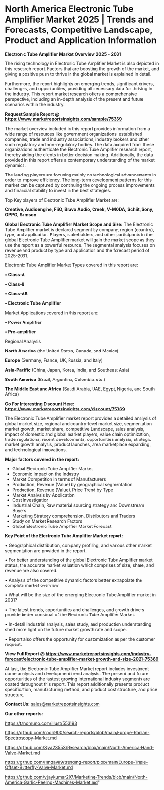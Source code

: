 # North America Electronic Tube Amplifier Market 2025 | Trends and Forecasts, Competitive Landscape, Product and Application Information

<Strong> Electronic Tube Amplifier Market Overview 2025 - 2031</strong>

The rising technology in Electronic Tube Amplifier Market is also depicted in this research report. Factors that are boosting the growth of the market, and giving a positive push to thrive in the global market is explained in detail.

Furthermore, the report highlights on emerging trends, significant drivers, challenges, and opportunities, providing all necessary data for thriving in the industry. This report market research offers a comprehensive perspective, including an in-depth analysis of the present and future scenarios within the industry.

<strong>Request Sample Report @ <a href=https://www.marketreportsinsights.com/sample/75369>https://www.marketreportsinsights.com/sample/75369</a></strong>

The market overview included in this report provides information from a wide range of resources like government organizations, established companies, trade and industry associations, industry brokers and other such regulatory and non-regulatory bodies. The data acquired from these organizations authenticate the Electronic Tube Amplifier research report, thereby aiding the clients in better decision making. Additionally, the data provided in this report offers a contemporary understanding of the market dynamics.

The leading players are focusing mainly on technological advancements in order to improve efficiency. The long-term development patterns for this market can be captured by continuing the ongoing process improvements and financial stability to invest in the best strategies.

Top Key players of Electronic Tube Amplifier Market are:

<strong>Creative, Audioengine, FiiO, Bravo Audio, Creek, V-MODA, Schiit, Sony, OPPO, Samson</strong>

<strong><b>Global Electronic Tube Amplifier Market Scope and Size:</b></strong>
The Electronic Tube Amplifier market is declared segment by company, region (country), type, and application. Players, stakeholders, and other participants in the global Electronic Tube Amplifier market will gain the market scope as they use the report as a powerful resource. The segmental analysis focuses on revenue and product by type and application and the forecast period of 2025-2031.

Electronic Tube Amplifier Market Types covered in this report are:

<strong>• Class-A

• Class-B

• Class-AB

• Electronic Tube Amplifier</strong>

Market Applications covered in this report are:

<strong>• Power Amplifier

• Pre-amplifier</strong> 

Regional Analysis

<strong>North America</strong> (the United States, Canada, and Mexico)

<strong>Europe</strong> (Germany, France, UK, Russia, and Italy)

<strong>Asia-Pacific</strong> (China, Japan, Korea, India, and Southeast Asia)

<strong>South America</strong> (Brazil, Argentina, Colombia, etc.)

<strong>The Middle East and Africa</strong> (Saudi Arabia, UAE, Egypt, Nigeria, and South Africa)

<strong>Go For Interesting Discount Here: <a href=https://www.marketreportsinsights.com/discount/75369>https://www.marketreportsinsights.com/discount/75369</a></strong>

The Electronic Tube Amplifier market report provides a detailed analysis of global market size, regional and country-level market size, segmentation market growth, market share, competitive Landscape, sales analysis, impact of domestic and global market players, value chain optimization, trade regulations, recent developments, opportunities analysis, strategic market growth analysis, product launches, area marketplace expanding, and technological innovations.

<strong><b>Major factors covered in the report:</b></strong>
<ul>
  <li>Global Electronic Tube Amplifier Market </li>
  <li>Economic Impact on the Industry</li>
  <li>Market Competition in terms of Manufacturers</li>
  <li>Production, Revenue (Value) by geographical segmentation</li>
  <li>Production, Revenue (Value), Price Trend by Type</li>
  <li>Market Analysis by Application</li>
  <li>Cost Investigation</li>
  <li>Industrial Chain, Raw material sourcing strategy and Downstream Buyers</li>
  <li>Marketing Strategy comprehension, Distributors and Traders</li>
  <li>Study on Market Research Factors</li>
  <li>Global Electronic Tube Amplifier Market Forecast</li>
</ul>

<strong><b>Key Point of the Electronic Tube Amplifier Market report:</b></strong>

• Geographical distribution, company profiling, and various other market segmentation are provided in the report.

• For better understanding of the global Electronic Tube Amplifier market status, the accurate market valuation which comprises of size, share, and revenue are also covered.

• Analysis of the competitive dynamic factors better extrapolate the complete market overview

• What will be the size of the emerging Electronic Tube Amplifier market in 2031?

• The latest trends, opportunities and challenges, and growth drivers provide better construal of the Electronic Tube Amplifier Market.

• In-detail industrial analysis, sales study, and production understanding shed more light on the future market growth rate and scope.

• Report also offers the opportunity for customization as per the customer request.

<strong><b>View Full Report @ <a href=https://www.marketreportsinsights.com/industry-forecast/electronic-tube-amplifier-market-growth-and-size-2021-75369>https://www.marketreportsinsights.com/industry-forecast/electronic-tube-amplifier-market-growth-and-size-2021-75369</a></b></strong>


At last, the Electronic Tube Amplifier Market report includes investment come analysis and development trend analysis. The present and future opportunities of the fastest growing international industry segments are coated throughout this report. This report additionally presents product specification, manufacturing method, and product cost structure, and price structure.

<strong>Contact Us:</strong>
sales@marketreportsinsights.com

<strong>Our other reports:</strong>

<a href=https://tanomuno.com/illust/553193>https://tanomuno.com/illust/553193</a>

<a href=https://github.com/noori900/search-reports/blob/main/Europe-Raman-Spectroscopy-Market.md>https://github.com/noori900/search-reports/blob/main/Europe-Raman-Spectroscopy-Market.md</a>

<a href=https://github.com/Siya23553/Research/blob/main/North-America-Hand-Valve-Market.md>https://github.com/Siya23553/Research/blob/main/North-America-Hand-Valve-Market.md</a>

<a href=https://github.com/Hindavii9/trending-report/blob/main/Europe-Triple-Offset-Butterfly-Valve-Market.md>https://github.com/Hindavii9/trending-report/blob/main/Europe-Triple-Offset-Butterfly-Valve-Market.md</a>

<a href=https://github.com/vijaykumar207/Marketing-Trends/blob/main/North-America-Garlic-Peeling-Machines-Market.md>https://github.com/vijaykumar207/Marketing-Trends/blob/main/North-America-Garlic-Peeling-Machines-Market.md</a>"
